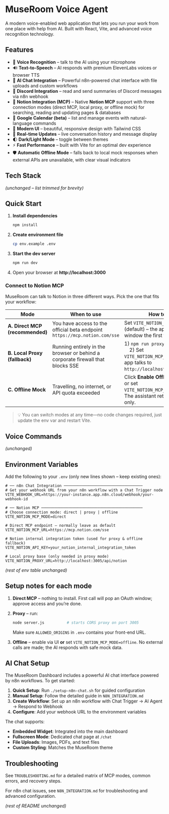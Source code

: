 # MuseRoom Voice Agent

A modern voice-enabled web application that lets you run your work from one place with help from AI. Built with React, Vite, and advanced voice recognition technology.

## Features

- 🎤 **Voice Recognition** – talk to the AI using your microphone
- 🔊 **Text-to-Speech** – AI responds with premium ElevenLabs voices or browser TTS
- 💬 **AI Chat Integration** – Powerful n8n-powered chat interface with file uploads and custom workflows
- 📡 **Discord Integration** – read and send summaries of Discord messages via n8n webhook
- 📄 **Notion Integration (MCP)** – Native **Notion MCP** support with three connection modes (direct MCP, local proxy, or offline mock) for searching, reading and updating pages & databases
- 📅 **Google Calendar (beta)** – list and manage events with natural-language commands
- 🎨 **Modern UI** – beautiful, responsive design with Tailwind CSS
- 📱 **Real-time Updates** – live conversation history and message display
- 🌓 **Dark/Light Mode** – toggle between themes
- ⚡ **Fast Performance** – built with Vite for an optimal dev experience
- 🛡️ **Automatic Offline Mode** – falls back to local mock responses when external APIs are unavailable, with clear visual indicators

## Tech Stack

_(unchanged – list trimmed for brevity)_

## Quick Start

1. **Install dependencies**

   ```bash
   npm install
   ```

2. **Create environment file**

   ```bash
   cp env.example .env
   ```

3. **Start the dev server**

   ```bash
   npm run dev
   ```

4. Open your browser at **http://localhost:3000**

### Connect to Notion MCP

MuseRoom can talk to Notion in three different ways. Pick the one that fits your workflow:

| Mode                            | When to use                                                                    | How to enable                                                                                                                     |
| ------------------------------- | ------------------------------------------------------------------------------ | --------------------------------------------------------------------------------------------------------------------------------- |
| **A. Direct MCP (recommended)** | You have access to the official beta endpoint `https://mcp.notion.com/sse`     | Set `VITE_NOTION_MCP_MODE=direct` (default) – the app opens an OAuth window the first time you connect.                           |
| **B. Local Proxy (fallback)**   | Running entirely in the browser or behind a corporate firewall that blocks SSE | 1) `npm run proxy` (`node server.js`)  2) Set `VITE_NOTION_MCP_MODE=proxy` – the app talks to `http://localhost:3005/api/notion`. |
| **C. Offline Mock**             | Travelling, no internet, or API quota exceeded                                 | Click **Enable Offline** inside the UI or set `VITE_NOTION_MCP_MODE=offline`. The assistant returns mock data only.               |

> 💡 You can switch modes at any time—no code changes required, just update the env var and restart Vite.

## Voice Commands

_(unchanged)_

## Environment Variables

Add the following to your `.env` (only new lines shown – keep existing ones):

```env
# ── n8n Chat Integration ───────────────────────────────────
# Get your webhook URL from your n8n workflow with a Chat Trigger node
VITE_WEBHOOK_URL=https://your-instance.app.n8n.cloud/webhook/your-webhook-id

# ── Notion MCP ─────────────────────────────────────────────
# Choose connection mode: direct | proxy | offline
VITE_NOTION_MCP_MODE=direct

# Direct MCP endpoint – normally leave as default
VITE_NOTION_MCP_URL=https://mcp.notion.com/sse

# Notion internal integration token (used for proxy & offline fallback)
VITE_NOTION_API_KEY=your_notion_internal_integration_token

# Local proxy base (only needed in proxy mode)
VITE_NOTION_PROXY_URL=http://localhost:3005/api/notion
```

_(rest of env table unchanged)_

## Setup notes for each mode

1. **Direct MCP** – nothing to install. First call will pop an OAuth window; approve access and you’re done.
2. **Proxy** – run:

   ```bash
   node server.js          # starts CORS proxy on port 3005
   ```

   Make sure `ALLOWED_ORIGINS` in `.env` contains your front-end URL.

3. **Offline** – enable via UI **or** set `VITE_NOTION_MCP_MODE=offline`. No external calls are made; the AI responds with safe mock data.

## AI Chat Setup

The MuseRoom Dashboard includes a powerful AI chat interface powered by n8n workflows. To get started:

1. **Quick Setup**: Run `./setup-n8n-chat.sh` for guided configuration
2. **Manual Setup**: Follow the detailed guide in `N8N_INTEGRATION.md`
3. **Create Workflow**: Set up an n8n workflow with Chat Trigger → AI Agent → Respond to Webhook
4. **Configure**: Add your webhook URL to the environment variables

The chat supports:

- **Embedded Widget**: Integrated into the main dashboard
- **Fullscreen Mode**: Dedicated chat page at `/chat`
- **File Uploads**: Images, PDFs, and text files
- **Custom Styling**: Matches the MuseRoom theme

## Troubleshooting

See `TROUBLESHOOTING.md` for a detailed matrix of MCP modes, common errors, and recovery steps.

For n8n chat issues, see `N8N_INTEGRATION.md` for troubleshooting and advanced configuration.

_(rest of README unchanged)_
